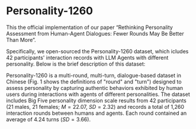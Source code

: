 # Personality-1260

This the official implementation of our paper “Rethinking Personality Assessment from Human-Agent Dialogues: Fewer Rounds May Be Better Than More”.

Specifically, we open-sourced the Personality-1260 dataset, which icludes 42 participants' interaction records with LLM Agents with different personality. Below is the brief description of this dataset:

Personality-1260 is a multi-round, multi-turn, dialogue-based dataset in Chinese (Fig. 1 shows the definitions of "round" and "turn") designed to assess personality by capturing authentic behaviors exhibited by human users during interactions with agents of different personalities. The dataset includes Big Five personality dimension scale results from 42 participants (21 males, 21 females; $M = 22.07$, $SD = 2.32$) and records a total of 1,260 interaction rounds between humans and agents. Each round contained an average of 4.24 turns ($SD = 3.66$).
